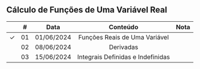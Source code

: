 ## Cálculo de Funções de Uma Variável Real

|  | # | Data | Conteúdo | Nota |
|:---:|:---:|:---:|:---:|:---:|
| &check; | 01 | 01/06/2024 | Funções Reais de Uma Variável |  |
|  | 02 | 08/06/2024 | Derivadas |  |
|  | 03 | 15/06/2024 | Integrais Definidas e Indefinidas |  |